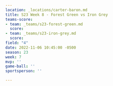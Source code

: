```yaml
---
location: _locations/carter-baron.md
title: S23 Week 8 - Forest Green vs Iron Grey
teams-score:
- team: _teams/s23-forest-green.md
  score: 
- team: _teams/s23-iron-grey.md
  score: 
field: "4"
date: 2022-11-06 10:45:00 -0500
season: 23
week: 7
mvp: ''
game-ball: ''
sportsperson: ''

---
```

